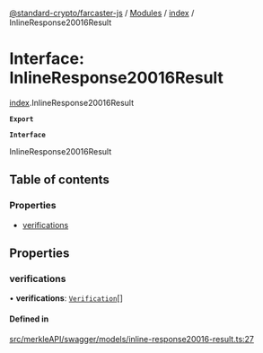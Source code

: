 [@standard-crypto/farcaster-js](../README.md) / [Modules](../modules.md) / [index](../modules/index.md) / InlineResponse20016Result

# Interface: InlineResponse20016Result

[index](../modules/index.md).InlineResponse20016Result

**`Export`**

**`Interface`**

InlineResponse20016Result

## Table of contents

### Properties

- [verifications](index.InlineResponse20016Result.md#verifications)

## Properties

### verifications

• **verifications**: [`Verification`](index.Verification.md)[]

#### Defined in

[src/merkleAPI/swagger/models/inline-response20016-result.ts:27](https://github.com/standard-crypto/farcaster-js/blob/main/src/merkleAPI/swagger/models/inline-response20016-result.ts#L27)

